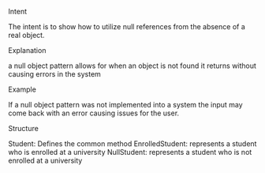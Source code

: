 Intent

The intent is to show how to utilize null references from the absence of a real object.

Explanation

a null object pattern allows for when an object is not found it returns without causing errors in the system

Example

If a null object pattern was not implemented into a system the input may come back with an error causing issues for the user. 

Structure

Student: Defines the common method
EnrolledStudent: represents a student who is enrolled at a university
NullStudent: represents a student who is not enrolled at a university

